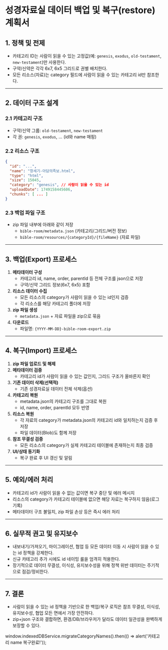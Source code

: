 # 성경자료실 데이터 백업 및 복구(restore) 계획서

## 1. 정책 및 전제

- 카테고리 ID는 사람이 읽을 수 있는 고정값(예: `genesis`, `exodus`, `old-testament`, `new-testament`)만 사용한다.
- 구약/신약은 각각 6x7, 6x5 그리드로 권별 배치한다.
- 모든 리소스(자료)는 category 필드에 사람이 읽을 수 있는 카테고리 id만 참조한다.

---

## 2. 데이터 구조 설계

### 2.1 카테고리 구조
- 구약/신약 그룹: `old-testament`, `new-testament`
- 각 권: `genesis`, `exodus`, ... (id와 name 매핑)

### 2.2 리소스 구조
```json
{
  "id": "...",
  "name": "창세기-아담의족보.html",
  "type": "html",
  "size": 15045,
  "category": "genesis", // 사람이 읽을 수 있는 id
  "uploadDate": 1749158445606,
  "chunks": [ ... ]
}
```

### 2.3 백업 파일 구조
- zip 파일 내부에 아래와 같이 저장
  - `bible-room/metadata.json` (카테고리/그리드/버전 정보)
  - `bible-room/resources/{categoryId}/{fileName}` (자료 파일)

---

## 3. 백업(Export) 프로세스

1. **메타데이터 구성**
   - 카테고리 id, name, order, parentId 등 전체 구조를 json으로 저장
   - 구약/신약 그리드 정보(6x7, 6x5) 포함
2. **리소스 데이터 수집**
   - 모든 리소스의 category가 사람이 읽을 수 있는 id인지 검증
   - 각 리소스를 해당 카테고리 폴더에 저장
3. **zip 파일 생성**
   - `metadata.json` + 자료 파일을 zip으로 묶음
4. **다운로드**
   - 파일명: `{YYYY-MM-DD}-bible-room-export.zip`

---

## 4. 복구(Import) 프로세스

1. **zip 파일 업로드 및 해제**
2. **메타데이터 검증**
   - 카테고리 id가 사람이 읽을 수 있는 값인지, 그리드 구조가 올바른지 확인
3. **기존 데이터 삭제(선택적)**
   - 기존 성경자료실 데이터 전체 삭제(옵션)
4. **카테고리 복원**
   - metadata.json의 카테고리 구조를 그대로 복원
   - id, name, order, parentId 모두 반영
5. **리소스 복원**
   - 각 자료의 category가 metadata.json의 카테고리 id와 일치하는지 검증 후 저장
   - 파일 데이터(Blob)도 함께 저장
6. **참조 무결성 검증**
   - 모든 리소스의 category가 실제 카테고리 테이블에 존재하는지 최종 검증
7. **UI/상태 동기화**
   - 복구 완료 후 UI 갱신 및 알림

---

## 5. 예외/에러 처리
- 카테고리 id가 사람이 읽을 수 없는 값이면 복구 중단 및 에러 메시지
- 리소스의 category가 카테고리 테이블에 없으면 해당 자료는 복구하지 않음(로그 기록)
- 메타데이터 구조 불일치, zip 파일 손상 등은 즉시 에러 처리

---

## 6. 실무적 권고 및 유지보수
- 내보내기/가져오기, 마이그레이션, 협업 등 모든 데이터 이동 시 사람이 읽을 수 있는 id 정책을 강제한다.
- 신규 카테고리 추가 시에도 id 네이밍 룰을 엄격히 적용한다.
- 장기적으로 데이터 무결성, 이식성, 유지보수성을 위해 정책 위반 데이터는 주기적으로 점검/정비한다.

---

## 7. 결론
- 사람이 읽을 수 있는 id 정책을 기반으로 한 백업/복구 로직은 참조 무결성, 이식성, 유지보수성, 협업 모든 면에서 가장 안전하다.
- zip+json 구조와 결합하면, 환경/DB/브라우저가 달라도 데이터 일관성을 완벽하게 보장할 수 있다. 

window.indexedDBService.migrateCategoryNames().then(() => alert('카테고리 name 복구완료!')); 